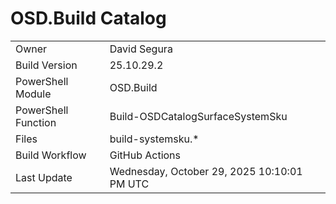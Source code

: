 ﻿# OSD.Build Catalog

| | |
|-|-|
| Owner | David Segura |
| Build Version | 25.10.29.2 |
| PowerShell Module | OSD.Build |
| PowerShell Function | Build-OSDCatalogSurfaceSystemSku |
| Files | build-systemsku.* |
| Build Workflow | GitHub Actions |
| Last Update | Wednesday, October 29, 2025 10:10:01 PM UTC |
